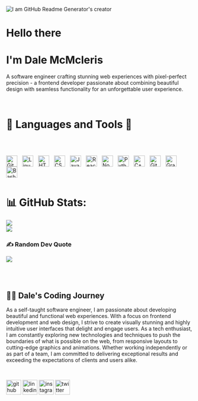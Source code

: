 ![I am GitHub Readme Generator's creator](https://images.unsplash.com/photo-1607705703571-c5a8695f18f6?ixlib=rb-4.0.3&ixid=M3wxMjA3fDB8MHxwaG90by1wYWdlfHx8fGVufDB8fHx8fA%3D%3D&auto=format&fit=crop&w=1170&q=80)
# Hello there
# I'm Dale McMcleris


<p>A software engineer crafting stunning web experiences with pixel-perfect precision - a frontend developer passionate about combining beautiful design with seamless functionality for an unforgettable user experience.
</p>
<br>



# 🧰  Languages and Tools 🧰
<br> <br>

<img align="left" alt="Git" width="30px" style="padding-right:10px;" src="https://cdn.jsdelivr.net/gh/devicons/devicon/icons/git/git-original.svg" />
<img align="left" alt="Linux" width="30px" style="padding-right:10px;" src="https://cdn.jsdelivr.net/gh/devicons/devicon/icons/linux/linux-original.svg" />
<img align="left" alt="HTML" width="30px" style="padding-right:10px;" src="https://cdn.jsdelivr.net/gh/devicons/devicon/icons/html5/html5-plain.svg" />
<img align="left" alt="CSS" width="30px" style="padding-right:10px;" src="https://cdn.jsdelivr.net/gh/devicons/devicon/icons/css3/css3-plain.svg" />
<img align="left" alt="JavaScript" width="30px" style="padding-right:10px;" src="https://cdn.jsdelivr.net/gh/devicons/devicon/icons/javascript/javascript-plain.svg" />
<img align="left" alt="React" width="30px" style="padding-right:10px;" src="https://cdn.jsdelivr.net/gh/devicons/devicon/icons/react/react-original.svg" />
<img align="left" alt="NodeJS" width="30px" style="padding-right:10px;" src="https://cdn.jsdelivr.net/gh/devicons/devicon/icons/nodejs/nodejs-original.svg" />
<img align="left" alt="Python" width="30px" style="padding-right:10px;" src="https://cdn.jsdelivr.net/gh/devicons/devicon/icons/python/python-plain.svg" />
<img align="left" alt="C++" width="30px" style="padding-right:10px;" src="https://cdn.jsdelivr.net/gh/devicons/devicon/icons/cplusplus/cplusplus-line.svg" />
<img align="left" alt="GitHub" width="30px" style="padding-right:10px;" src="https://cdn.jsdelivr.net/gh/devicons/devicon/icons/github/github-original.svg" />
<img align="left" alt="Gradle" width="30px" style="padding-right:10px;" src="https://cdn.jsdelivr.net/gh/devicons/devicon/icons/gradle/gradle-plain.svg" />
<img align="left" alt="Bash" width="30px" style="padding-right:10px;" src="https://cdn.jsdelivr.net/gh/devicons/devicon/icons/bash/bash-original.svg" />
<br> <br> <br> 
<br>

# 📊 GitHub Stats:

![](https://github-readme-stats.vercel.app/api?username=dalemcmcleris&theme=radical&hide_border=false&include_all_commits=true&count_private=true)<br/>
![](https://github-readme-streak-stats.herokuapp.com/?user=dalemcmcleris&theme=radical&hide_border=false)<br/>

<!--
![](https://github-readme-stats.vercel.app/api/top-langs/?username=dalemcmcleris&theme=radical&hide_border=false&include_all_commits=true&count_private=true&layout=compact)
-->

<!--
## 🏆 GitHub Trophies
![](https://github-profile-trophy.vercel.app/?username=dalemcmcleris&theme=radical&no-frame=false&no-bg=true&margin-w=4)
-->
### ✍️ Random Dev Quote
![](https://quotes-github-readme.vercel.app/api?type=horizontal&theme=radical)

<!--
### 🔝 Top Contributed Repo
![](https://github-contributor-stats.vercel.app/api?username=dalemcmcleris&limit=5&theme=radical&combine_all_yearly_contributions=true)

-->

<br>

<!-- Proudly created with GPRM ( https://gprm.itsvg.in ) -->


<br>

<h2>
    <summary>👨‍💻 Dale's Coding Journey</summary>
</h2>

As a self-taught software engineer, I am passionate about developing beautiful and functional web experiences. With a focus on frontend development and web design, I strive to create visually stunning and highly intuitive user interfaces that delight and engage users. As a tech enthusiast, I am constantly exploring new technologies and techniques to push the boundaries of what is possible on the web, from responsive layouts to cutting-edge graphics and animations. Whether working independently or as part of a team, I am committed to delivering exceptional results and exceeding the expectations of clients and users alike.
<br>

<br>
 
 [<img src='https://cdn.jsdelivr.net/npm/simple-icons@3.0.1/icons/github.svg' alt='github' height='40'>](https://github.com/https://github.com/DaleMcMcleris) 
 [<img src='https://cdn.jsdelivr.net/npm/simple-icons@3.0.1/icons/linkedin.svg' alt='linkedin' height='40'>](https://www.linkedin.com/in/in/dale-mcmclery-54326326a/)  [<img src='https://cdn.jsdelivr.net/npm/simple-icons@3.0.1/icons/instagram.svg' alt='instagram' height='40'>](https://www.instagram.com/dale_mcmclery/)  [<img src='https://cdn.jsdelivr.net/npm/simple-icons@3.0.1/icons/twitter.svg' alt='twitter' height='40'>](https://twitter.com/@DaleMcMclery) 




